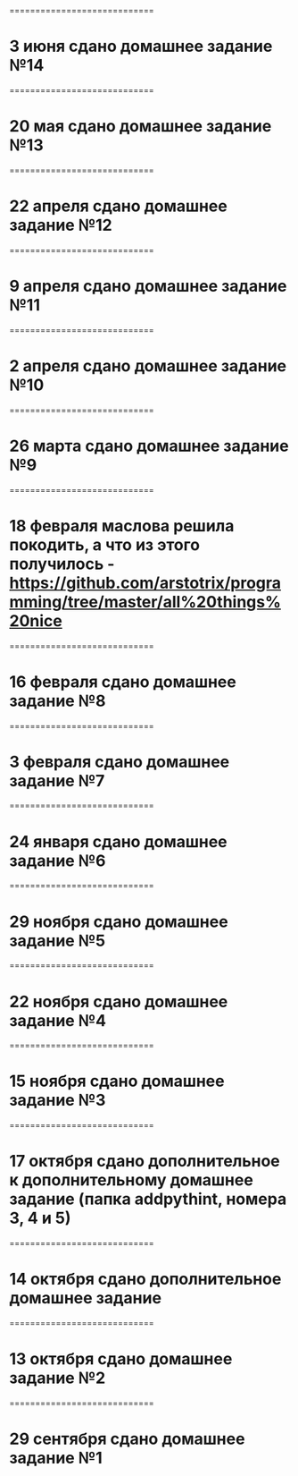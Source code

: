 ============================
# 3 июня сдано домашнее задание №14
============================
# 20 мая сдано домашнее задание №13
============================
# 22 апреля сдано домашнее задание №12
============================
# 9 апреля сдано домашнее задание №11
============================
# 2 апреля сдано домашнее задание №10
============================
# 26 марта сдано домашнее задание №9
============================
# 18 февраля маслова решила покодить, а что из этого получилось - https://github.com/arstotrix/programming/tree/master/all%20things%20nice 
============================
# 16 февраля сдано домашнее задание №8
============================
# 3 февраля сдано домашнее задание №7
============================
# 24 января сдано домашнее задание №6
============================
# 29 ноября сдано домашнее задание №5
============================
# 22 ноября сдано домашнее задание №4
============================
# 15 ноября сдано домашнее задание №3
============================
# 17 октября сдано дополнительное к дополнительному домашнее задание (папка addpythint, номера 3, 4 и 5)
============================
# 14 октября сдано дополнительное домашнее задание
============================
# 13 октября сдано домашнее задание №2
============================
# 29 сентября сдано домашнее задание №1
